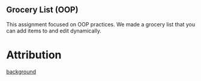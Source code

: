 ## Grocery List (OOP)  

This assignment focused on OOP practices. We made a grocery list that you can add items to and edit dynamically. 


# Attribution 

[background](https://unsplash.com/photos/goods-on-shelf-rWMIbqmOxrY)